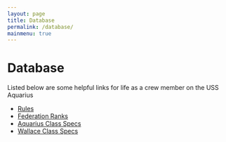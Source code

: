 ```yaml
---
layout: page
title: Database
permalink: /database/
mainmenu: true
---
```


# Database
Listed below are some helpful links for life as a crew member on the USS Aquarius

* [Rules](rules/)
* [Federation Ranks](ranks/)
* [Aquarius Class Specs](aquarius/)
* [Wallace Class Specs](wallace/)
